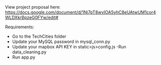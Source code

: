 View project proposal here: https://docs.google.com/document/d/1Nj7pT8wvIOA5yhC8eUAtwUM1cor4WLDXkrBpzeG0FYw/edit#

Requirements: 
* Go to the TechCities folder
* Update your MySQL password in mysql_conn.py 
* Update your mapbox API KEY in static>js>config.js -Run data_cleaning.py
* Run app.py

